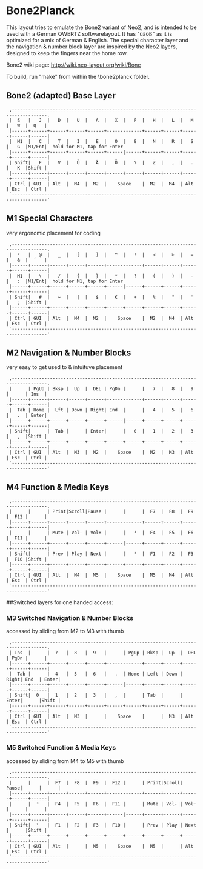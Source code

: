 Bone2Planck
=====================================

This layout tries to emulate the Bone2 variant of Neo2, and is intended to be used with a German QWERTZ softwarelayout.
It has "üäöß" as it is optimized for a mix of German & English.
The special character layer and the navigation & number block layer are inspired by the Neo2 layers,
designed to keep the fingers near the home row.

Bone2 wiki page: http://wiki.neo-layout.org/wiki/Bone

To build, run "make" from within the \bone2planck folder.

## Bone2 (adapted) Base Layer
```
 ,-----------------------------------------------------------------------------------.
 |  ß   |   J  |   D  |   U  |   A  |   X  |   P  |   H  |   L  |   M  |   W  |  Q   |
 |------+------+------+------+------+-------------+------+------+------+------+------|
 |  M1  |   C  |   T  |   I  |   E  |   O  |   B  |   N  |   R  |   S  |   G  |M1/Ent|  hold for M1, tap for Enter
 |------+------+------+------+------+------|------+------+------+------+------+------|
 | Shift|   F  |   V  |   Ü  |   Ä  |   Ö  |   Y  |   Z  |   ,  |   .  |   K  |Shift |
 |------+------+------+------+------+------+------+------+------+------+------+------|
 | Ctrl | GUI  | Alt  |  M4  |  M2  |    Space    |  M2  |  M4  | Alt  | Esc  | Ctrl |
 `-----------------------------------------------------------------------------------'
```

## M1 Special Characters
  very ergonomic placement for coding
```
 ,-----------------------------------------------------------------------------------.
 |  °   |   @  |   _  |   [  |   ]  |   ^  |   !  |   <  |   >  |   =  |   &  |  ´   |
 |------+------+------+------+------+-------------+------+------+------+------+------|
 |  M1  |   \  |   /  |   {  |   }  |   *  |   ?  |   (  |   )  |   -  |   :  |M1/Ent|  hold for M1, tap for Enter
 |------+------+------+------+------+------|------+------+------+------+------+------|
 | Shift|   #  |   ~  |   |  |   $  |   €  |   +  |   %  |   "  |   '  |   ;  |Shift |
 |------+------+------+------+------+------+------+------+------+------+------+------|
 | Ctrl | GUI  | Alt  |  M4  |  M2  |    Space    |  M2  |  M4  | Alt  | Esc  | Ctrl |
 `-----------------------------------------------------------------------------------'
```

## M2 Navigation & Number Blocks
  very easy to get used to & intuituve placement
```
 ,-----------------------------------------------------------------------------------.
 |      | PgUp | Bksp |  Up  |  DEL | PgDn |      |   7  |   8  |   9  |      | Ins  |
 |------+------+------+------+------+-------------+------+------+------+------+------|
 |  Tab | Home |  Lft | Down | Right| End  |      |   4  |   5  |   6  |   .  | Enter|
 |------+------+------+------+------+------|------+------+------+------+------+------|
 | Shift|      |  Tab |      | Enter|      |   0  |   1  |   2  |   3  |   ,  |Shift |
 |------+------+------+------+------+------+------+------+------+------+------+------|
 | Ctrl | GUI  | Alt  |  M3  |  M2  |    Space    |  M2  |  M3  | Alt  | Esc  | Ctrl |
 `-----------------------------------------------------------------------------------'
```

## M4 Function & Media Keys
```
 ,-----------------------------------------------------------------------------------.
 |      |      | Print|Scroll|Pause |      |      |  F7  |  F8  |  F9  |  F12 |      |
 |------+------+------+------+------+-------------+------+------+------+------+------|
 |      |      | Mute | Vol- | Vol+ |      |   ³  |  F4  |  F5  |  F6  |  F11 |      |
 |------+------+------+------+------+------|------+------+------+------+------+------|
 | Shift|      | Prev | Play | Next |      |   ²  |  F1  |  F2  |  F3  |  F10 |Shift |
 |------+------+------+------+------+------+------+------+------+------+------+------|
 | Ctrl | GUI  | Alt  |  M4  |  M5  |    Space    |  M5  |  M4  | Alt  | Esc  | Ctrl |
 `-----------------------------------------------------------------------------------'
```


##Switched layers for one handed access:

### M3 Switched Navigation & Number Blocks
  accessed by sliding from M2 to M3 with thumb
```
 ,-----------------------------------------------------------------------------------.
 | Ins  |      |  7   |  8   |  9   |      | PgUp | Bksp |  Up  |  DEL | PgDn |      |
 |------+------+------+------+------+-------------+------+------+------+------+------|
 |  Tab |      |  4   |  5   |  6   |   .  | Home | Left | Down | Right| End  | Enter|
 |------+------+------+------+------+------|------+------+------+------+------+------|
 | Shift|  0   |  1   |  2   |  3   |   ,  |      | Tab  |      | Enter|      |Shift |
 |------+------+------+------+------+------+------+------+------+------+------+------|
 | Ctrl | GUI  | Alt  |  M3  |      |    Space    |      |  M3  | Alt  | Esc  | Ctrl |
 `-----------------------------------------------------------------------------------'
```

### M5 Switched Function & Media Keys
  accessed by sliding from M4 to M5 with thumb
```
 ,-----------------------------------------------------------------------------------.
 |      |      |  F7  |  F8  |  F9  |  F12 |      | Print|Scroll| Pause|      |      |
 |------+------+------+------+------+-------------+------+------+------+------+------|
 |      |  ³   |  F4  |  F5  |  F6  |  F11 |      | Mute | Vol- | Vol+ |      |      |
 |------+------+------+------+------+------|------+------+------+------+------+------|
 | Shift|  ²   |  F1  |  F2  |  F3  |  F10 |      | Prev | Play | Next |      |Shift |
 |------+------+------+------+------+------+------+------+------+------+------+------|
 | Ctrl | GUI  | Alt  |      |  M5  |    Space    |  M5  |      | Alt  | Esc  | Ctrl |
 `-----------------------------------------------------------------------------------'
```